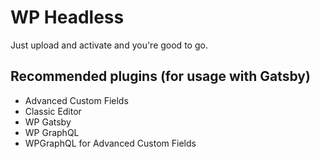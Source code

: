 # WP Headless

Just upload and activate and you're good to go.

## Recommended plugins (for usage with Gatsby)

- Advanced Custom Fields
- Classic Editor
- WP Gatsby
- WP GraphQL
- WPGraphQL for Advanced Custom Fields
